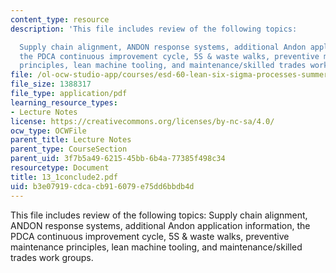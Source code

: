 ```yaml
---
content_type: resource
description: 'This file includes review of the following topics:

  Supply chain alignment, ANDON response systems, additional Andon application information,
  the PDCA continuous improvement cycle, 5S & waste walks, preventive maintenance
  principles, lean machine tooling, and maintenance/skilled trades work groups.'
file: /ol-ocw-studio-app/courses/esd-60-lean-six-sigma-processes-summer-2004/b3e07919cdcacb916079e75dd6bbdb4d_13_1conclude2.pdf
file_size: 1388317
file_type: application/pdf
learning_resource_types:
- Lecture Notes
license: https://creativecommons.org/licenses/by-nc-sa/4.0/
ocw_type: OCWFile
parent_title: Lecture Notes
parent_type: CourseSection
parent_uid: 3f7b5a49-6215-45bb-6b4a-77385f498c34
resourcetype: Document
title: 13_1conclude2.pdf
uid: b3e07919-cdca-cb91-6079-e75dd6bbdb4d
---
```

This file includes review of the following topics:
Supply chain alignment, ANDON response systems, additional Andon application information, the PDCA continuous improvement cycle, 5S & waste walks, preventive maintenance principles, lean machine tooling, and maintenance/skilled trades work groups.